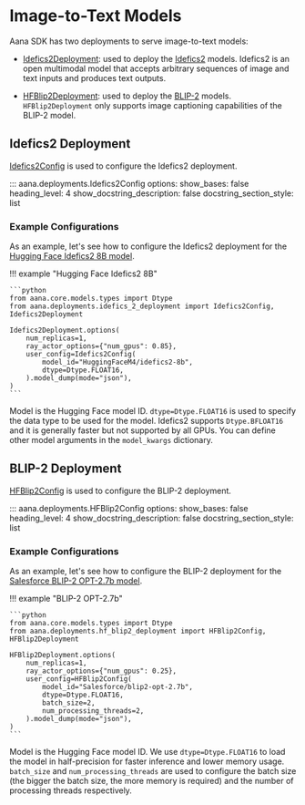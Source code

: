 # Image-to-Text Models  

Aana SDK has two deployments to serve image-to-text models:

- [Idefics2Deployment](./../../reference/deployments.md#aana.deployments.Idefics2Deployment): used to deploy the [Idefics2](https://huggingface.co/docs/transformers/main/en/model_doc/idefics2) models. Idefics2 is an open multimodal model that accepts arbitrary sequences of image and text inputs and produces text outputs.

- [HFBlip2Deployment](./../../reference/deployments.md#aana.deployments.HFBlip2Deployment): used to deploy the [BLIP-2](https://huggingface.co/docs/transformers/en/model_doc/blip-2) models. `HFBlip2Deployment` only supports image captioning capabilities of the BLIP-2 model.

## Idefics2 Deployment

[Idefics2Config](./../../reference/deployments.md#aana.deployments.Idefics2Config) is used to configure the Idefics2 deployment.

::: aana.deployments.Idefics2Config
    options:
        show_bases: false
        heading_level: 4
        show_docstring_description: false
        docstring_section_style: list

### Example Configurations

As an example, let's see how to configure the Idefics2 deployment for the [Hugging Face Idefics2 8B model](https://huggingface.co/HuggingFaceM4/idefics2-8b).

!!! example "Hugging Face Idefics2 8B"

    ```python
    from aana.core.models.types import Dtype
    from aana.deployments.idefics_2_deployment import Idefics2Config, Idefics2Deployment

    Idefics2Deployment.options(
        num_replicas=1,
        ray_actor_options={"num_gpus": 0.85},
        user_config=Idefics2Config(
            model_id="HuggingFaceM4/idefics2-8b",
            dtype=Dtype.FLOAT16,
        ).model_dump(mode="json"),
    )
    ```

Model is the Hugging Face model ID. `dtype=Dtype.FLOAT16` is used to specify the data type to be used for the model. Idefics2 supports `Dtype.BFLOAT16` and it is generally faster but not supported by all GPUs. You can define other model arguments in the `model_kwargs` dictionary.

## BLIP-2 Deployment

[HFBlip2Config](./../../reference/deployments.md#aana.deployments.HFBlip2Config) is used to configure the BLIP-2 deployment.    

::: aana.deployments.HFBlip2Config
    options:
        show_bases: false
        heading_level: 4
        show_docstring_description: false
        docstring_section_style: list

### Example Configurations

As an example, let's see how to configure the BLIP-2 deployment for the [Salesforce BLIP-2 OPT-2.7b model](https://huggingface.co/Salesforce/blip2-opt-2.7b).

!!! example "BLIP-2 OPT-2.7b"

    ```python
    from aana.core.models.types import Dtype
    from aana.deployments.hf_blip2_deployment import HFBlip2Config, HFBlip2Deployment

    HFBlip2Deployment.options(
        num_replicas=1,
        ray_actor_options={"num_gpus": 0.25},
        user_config=HFBlip2Config(
            model_id="Salesforce/blip2-opt-2.7b",
            dtype=Dtype.FLOAT16,
            batch_size=2,
            num_processing_threads=2,
        ).model_dump(mode="json"),
    )
    ```

Model is the Hugging Face model ID. We use `dtype=Dtype.FLOAT16` to load the model in half-precision for faster inference and lower memory usage. `batch_size` and `num_processing_threads` are used to configure the batch size (the bigger the batch size, the more memory is required) and the number of processing threads respectively.
